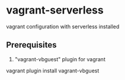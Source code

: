 # vagrant-serverless
vagrant configuration with serverless installed

## Prerequisites
1. "vagrant-vbguest" plugin for vagrant

vagrant plugin install vagrant-vbguest
